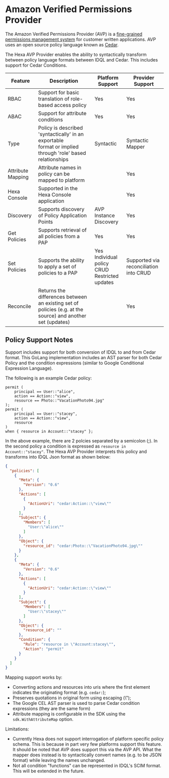 # Amazon Verified Permissions Provider

The Amazon Verified Permissions Provider (AVP) is a [fine-grained permissions management system](https://docs.aws.amazon.com/verifiedpermissions/latest/userguide/what-is-avp.html) for customer written applications.
AVP uses an open source policy language known as [Cedar](https://docs.cedarpolicy.com).

The Hexa AVP Provider enables the ability to syntactically transform between policy language formats between IDQL and Cedar. This includes
support for Cedar Conditions.

| Feature           | Description                                                                                                   | Platform Support                                      | Provider Support                           |
|-------------------|---------------------------------------------------------------------------------------------------------------|-------------------------------------------------------|--------------------------------------------|
| RBAC              | Support for basic translation of role-based access policy                                                     | Yes                                                   | Yes                                        |
| ABAC              | Support for attribute conditions                                                                              | Yes                                                   | Yes                                        |
| Type              | Policy is described 'syntactically' in an exportable<BR/>format or implied through 'role' based relationships | Syntactic                                             | Syntactic Mapper                           |
| Attribute Mapping | Attribute names in policy can be mapped to platform                                                           |                                                       | Yes                                        |
| Hexa Console      | Supported in the Hexa Console application                                                                     |                                                       | Yes                                        |
| Discovery         | Supports discovery of Policy Application Points                                                               | AVP Instance Discovery                                | Yes                                        |
| Get Policies      | Supports retrieval of all policies from a PAP                                                                 | Yes                                                   | Yes                                        |
| Set Policies      | Supports the ability to apply a set of policies to a PAP                                                      | Yes<BR/>Individual policy CRUD<BR/>Restricted updates | Supported via reconciliation<BR/>into CRUD |
| Reconcile         | Returns the differences between an existing set of policies (e.g. at the source) and another set (updates)    |                                                       | Yes                                        |

## Policy Support Notes

Support includes support for both conversion of IDQL to and from Cedar format. 
This GoLang implementation includes an AST parser for both Cedar Policy and the condition expressions (similar to 
Google Conditional Expression Language). 

The following is an example Cedar policy:
```text
permit (
    principal == User::"alice",
    action == Action::"view",
    resource == Photo::"VacationPhoto94.jpg"
);
permit (
    principal == User::"stacey",
    action == Action::"view",
    resource
)
when { resource in Account::"stacey" };
```

In the above example, there are 2 polcies separated by a semicolon (;). In the second policy a condition is expressed as
`resource in Account::"stacey"`.  The Hexa AVP Provider interprets this policy and transforms into IDQL Json format as shown below:

```json
{
  "policies": [
    {
      "Meta": {
        "Version": "0.6"
      },
      "Actions": [
        {
          "ActionUri": "cedar:Action::\"view\""
        }
      ],
      "Subject": {
        "Members": [
          "User:\"alice\""
        ]
      },
      "Object": {
        "resource_id": "cedar:Photo::\"VacationPhoto94.jpg\""
      }
    },
    {
      "Meta": {
        "Version": "0.6"
      },
      "Actions": [
        {
          "ActionUri": "cedar:Action::\"view\""
        }
      ],
      "Subject": {
        "Members": [
          "User:\"stacey\""
        ]
      },
      "Object": {
        "resource_id": ""
      },
      "Condition": {
        "Rule": "resource in \"Account:stacey\"",
        "Action": "permit"
      }
    }
  ]
}
```

Mapping support works by:
* Converting actions and resources into uris where the first element indicates the originating format (e.g. `cedar:`);
* Preserves quotations in original form using escaping (\\");
* The Google CEL AST parser is used to parse Cedar condition expressions (they are the same form) 
* Attribute mapping is configurable in the SDK using the `sdk.WithAttributeMap` option. 

Limitations:

* Currently Hexa does not support interrogation of platform specific policy schema. This is because in part very few platforms support
  this feature. It should be noted that AVP does support this via the AVP API.  What the mapper does instead is to syntactically convert
  names (e.g. to be JSON format) while leaving the names unchanged. 
* Not all condition "functions" can be represented in IDQL's SCIM format. This will be extended in the future.

